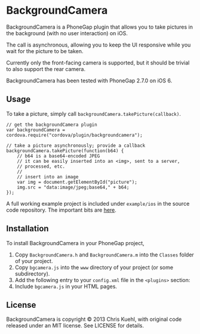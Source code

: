 BackgroundCamera
================

BackgroundCamera is a PhoneGap plugin that allows you to take pictures in the background (with no user interaction)
on iOS.

The call is asynchronous, allowing you to keep the UI responsive while you wait for the picture to be taken.

Currently only the front-facing camera is supported, but it should be trivial to also support the rear camera.

BackgroundCamera has been tested with PhoneGap 2.7.0 on iOS 6.

## Usage
To take a picture, simply call `backgroundCamera.takePicture(callback)`.

    // get the backgroundCamera plugin
    var backgroundCamera = cordova.require("cordova/plugin/backgroundcamera");
    
    // take a picture asynchronously; provide a callback
    backgroundCamera.takePicture(function(b64) {
        // b64 is a base64-encoded JPEG
        // it can be easily inserted into an <img>, sent to a server,
        // processed, etc.
        // 
        // insert into an image
        var img = document.getElementById("picture");
        img.src = "data:image/jpeg;base64," + b64;
    });

A full working example project is included under `example/ios` in the source code repository. The important bits are
[here](https://github.com/chriskuehl/backgroundcamera/blob/master/example/ios/www/index.html).

## Installation
To install BackgroundCamera in your PhoneGap project,

1. Copy `BackgroundCamera.h` and `BackgroundCamera.m` into the `Classes` folder of your project.
2. Copy `bgcamera.js` into the `www` directory of your project (or some subdirectory).
3. Add the following entry to your `config.xml` file in the `<plugins>` section:
       <plugin name="BackgroundCamera" value="BackgroundCamera" />
4. Include `bgcamera.js` in your HTML pages.

## License
BackgroundCamera is copyright &copy; 2013 Chris Kuehl, with original code released under an MIT license. See LICENSE
for details.
